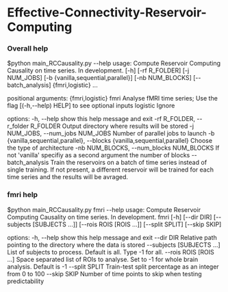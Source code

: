# Effective-Connectivity-Reservoir-Computing

### Overall help
$python main_RCCausality.py --help
usage:
Compute Reservoir Computing Causality on time series.
In development.
 [-h] [-rf R_FOLDER] [-j NUM_JOBS] [-b {vanilla,sequential,parallel}] [-nb NUM_BLOCKS]
                                                                               [--batch_analysis]
                                                                               {fmri,logistic} ...

positional arguments:
  {fmri,logistic}
    fmri                Analyse fMRI time series; Use the flag [(-h,--help) HELP] to see optional inputs
    logistic            Ignore

options:
  -h, --help            show this help message and exit
  -rf R_FOLDER, --r_folder R_FOLDER
                        Output directory where results will be stored
  -j NUM_JOBS, --num_jobs NUM_JOBS
                        Number of parallel jobs to launch
  -b {vanilla,sequential,parallel}, --blocks {vanilla,sequential,parallel}
                        Choose the type of architecture
  -nb NUM_BLOCKS, --num_blocks NUM_BLOCKS
                        If not 'vanilla' specifiy as a second argument the number of blocks
  --batch_analysis      Train the reservoirs on a batch of time series instead of single training. If not present, a different reservoir will be trained for each time series and
                        the results will be avraged.

### fmri help
$python main_RCCausality.py fmri --help
usage: Compute Reservoir Computing Causality on time series.
In development. fmri [-h] [--dir DIR] [--subjects [SUBJECTS ...]] [--rois ROIS [ROIS ...]] [--split SPLIT]
                                                                                  [--skip SKIP]

options:
  -h, --help            show this help message and exit
  --dir DIR             Relative path pointing to the directory where the data is stored
  --subjects [SUBJECTS ...]
                        List of subjects to process. Default is all. Type -1 for all.
  --rois ROIS [ROIS ...]
                        Space separated list of ROIs to analyse. Set to -1 for whole brain analysis. Default is -1
  --split SPLIT         Train-test split percentage as an integer from 0 to 100
  --skip SKIP           Number of time points to skip when testing predictability